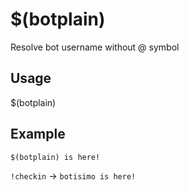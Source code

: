 # $(botplain)
Resolve bot username without @ symbol

## Usage
$(botplain)

## Example
    $(botplain) is here!

`!checkin` -> `botisimo is here!`
